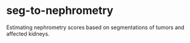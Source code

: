 # seg-to-nephrometry

Estimating nephrometry scores based on segmentations of tumors and affected kidneys.
